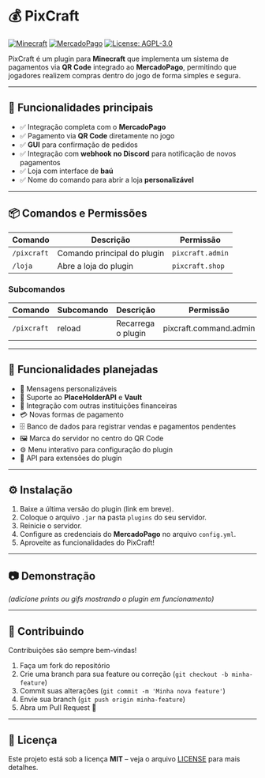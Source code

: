 # 💰 PixCraft  

[![Minecraft](https://img.shields.io/badge/Minecraft-Plugin-darkgreen.svg)]() [![MercadoPago](https://img.shields.io/badge/Payments-MercadoPago-lightblue.svg)]() [![License: AGPL-3.0](https://img.shields.io/badge/License-AGPL%20v3-blue.svg)](LICENSE)

PixCraft é um plugin para **Minecraft** que implementa um sistema de pagamentos via **QR Code** integrado ao **MercadoPago**, permitindo que jogadores realizem compras dentro do jogo de forma simples e segura.  

---

## 🚀 Funcionalidades principais  

- ✅ Integração completa com o **MercadoPago**  
- ✅ Pagamento via **QR Code** diretamente no jogo  
- ✅ **GUI** para confirmação de pedidos  
- ✅ Integração com **webhook no Discord** para notificação de novos pagamentos  
- ✅ Loja com interface de **baú**  
- ✅ Nome do comando para abrir a loja **personalizável**  

---

## 📦 Comandos e Permissões  

| Comando     | Descrição                   | Permissão        |
|-------------|-----------------------------|------------------|
| `/pixcraft` | Comando principal do plugin | `pixcraft.admin` |
| `/loja`     | Abre a loja do plugin       | `pixcraft.shop`  |

### Subcomandos  

| Comando     | Subcomando | Descrição          |Permissão             |
|-------------|------------|--------------------|----------------------|
| `/pixcraft` | reload     | Recarrega o plugin |pixcraft.command.admin|

---

## 🔮 Funcionalidades planejadas  

- 💬 Mensagens personalizáveis  
- 🔗 Suporte ao **PlaceHolderAPI** e **Vault**  
- 🏦 Integração com outras instituições financeiras  
- 💳 Novas formas de pagamento  
- 🗄 Banco de dados para registrar vendas e pagamentos pendentes  
- 🖼 Marca do servidor no centro do QR Code  
- ⚙️ Menu interativo para configuração do plugin  
- 🔌 API para extensões do plugin  

---

## ⚙️ Instalação  

1. Baixe a última versão do plugin (link em breve).  
2. Coloque o arquivo `.jar` na pasta `plugins` do seu servidor.  
3. Reinicie o servidor.  
4. Configure as credenciais do **MercadoPago** no arquivo `config.yml`.  
5. Aproveite as funcionalidades do PixCraft!  

---

## 📷 Demonstração  

*(adicione prints ou gifs mostrando o plugin em funcionamento)*  

---

## 🤝 Contribuindo  

Contribuições são sempre bem-vindas!  

1. Faça um fork do repositório  
2. Crie uma branch para sua feature ou correção (`git checkout -b minha-feature`)  
3. Commit suas alterações (`git commit -m 'Minha nova feature'`)  
4. Envie sua branch (`git push origin minha-feature`)  
5. Abra um Pull Request 🚀  

---

## 📜 Licença  

Este projeto está sob a licença **MIT** – veja o arquivo [LICENSE](LICENSE) para mais detalhes.  
